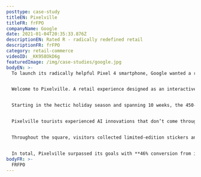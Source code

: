 ```yaml
---
posttype: case-study
titleEN: Pixelville
titleFR: frFPO
companyName: Google
date: 2021-01-04T20:35:33.876Z
descriptionEN: Rated R - radically redefined retail 
descriptionFR: frFPO
category: retail-commerce
videoID: _KK958OkD6g
featuredImage: /img/case-studies/google.jpg
bodyEN: >-
  To launch its radically helpful Pixel 4 smartphone, Google wanted a retail space where consumers could experience that helpfulness first hand. But what does a tangible environment look like for a brand that, until now, has lived in the cloud?


  Welcome to Pixelville. A retail experience designed as an interactive town square, built inside one of the largest carriers’ flagship retail stores.


  Starting in the hectic holiday season and spanning 10 weeks, the 450-square-foot blank space was transformed into an immersive journey through Google’s uniquely helpful and quirky world. Shoppers toured four ’stores’ along Pixelville’s Pixel St and Nest Ave: The Lens Gallery, the Motion Sense studio, the Astro Diner, and the Google Apartment. Inside each, BAs invited them to get hands on with the latest from Google in a number of contextually relevant demos.


  Pixelville tourists experienced AI innovations that don’t come through on spec sheets, camera capabilities you have to see to believe, and day-to-day features that, until now, you had to own the device to appreciate.


  Throughout the square, visitors collected limited-edition stickers and Google treats, before being handed off to a sales representative to learn more about how they could take their favorite product home.


  In total, Pixelville surpassed its goals with **46% conversion from intercept to demo, +35pt lift in purchase consideration for Pixel 4,** and **+15pt lift in purchase consideration for Nest Mini.**
bodyFR: >-
  FRFPO
---
```

